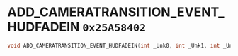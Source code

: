 # ADD_CAMERATRANSITION_EVENT_HUDFADEIN `0x25A58402`

```cpp
void ADD_CAMERATRANSITION_EVENT_HUDFADEIN(int _Unk0, int _Unk1, int _Unk2, int _Unk3);
```